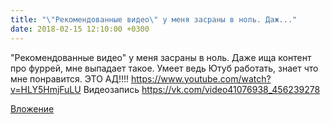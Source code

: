 ```yaml
---
title: "\"Рекомендованные видео\" у меня засраны в ноль. Даж..."
date: 2018-02-15 12:10:00 +0300
---
```


"Рекомендованные видео" у меня засраны в ноль. Даже ища контент про фуррей, мне выпадает такое. Умеет ведь Ютуб работать, знает что мне понравится.
ЭТО АД!!!!
https://www.youtube.com/watch?v=HLY5HmjFuLU
Видеозапись
https://vk.com/video41076938_456239278

[Вложение](https://vk.com/video41076938_456239278)
